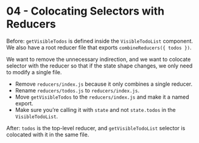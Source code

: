 # 04 - Colocating Selectors with Reducers

Before: `getVisibleTodos` is defined inside the `VisibleTodoList` component. We also have a root reducer file that exports `combineReducers({ todos })`.

We want to remove the unnecessary indirection, and we want to colocate selector with the reducer so that if the state shape changes, we only need to modify a single file.

* Remove `reducers/index.js` because it only combines a single reducer.
* Rename `reducers/todos.js` to `reducers/index.js`.
* Move `getVisibleTodos` to the `reducers/index.js` and make it a named export.
* Make sure you’re calling it with `state` and not `state.todos` in the `VisibleTodoList`.

After: `todos` is the top-level reducer, and `getVisibleTodoList` selector is colocated with it in the same file.
